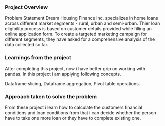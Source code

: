 ### Project Overview

 Problem Statement
Dream Housing Finance Inc. specializes in home loans across different market segments - rural, urban and semi-urban. Thier loan eligibility process is based on customer details provided while filling an online application form. To create a targeted marketing campaign for different segments, they have asked for a comprehensive analysis of the data collected so far.


### Learnings from the project

 After completing this project, now i have better grip on working with pandas. In this project i am applying following concepts.

Dataframe slicing,
Dataframe aggregation,
Pivot table operations.


### Approach taken to solve the problem

 From these project i learn how to calculate the customers financial conditions and loan conditions from that i can decide whether the person have to take one more loan or they have to complete existing one.


